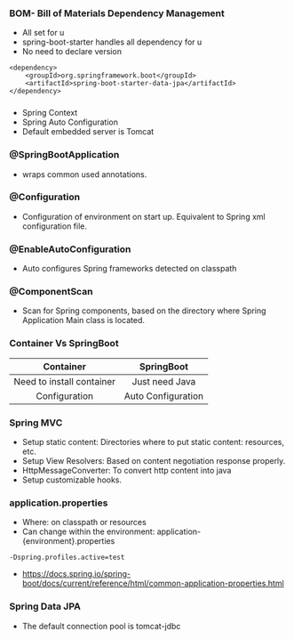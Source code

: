 ### BOM- Bill of Materials Dependency Management
- All set for u
- spring-boot-starter handles all dependency for u
- No need to declare version
```
<dependency>
    <groupId>org.springframework.boot</groupId>
    <artifactId>spring-boot-starter-data-jpa</artifactId>
</dependency>
```
   
###
- Spring Context
- Spring Auto Configuration
- Default embedded server is Tomcat

### @SpringBootApplication
- wraps common used annotations.

### @Configuration
- Configuration of environment on start up. Equivalent to Spring xml configuration file.

### @EnableAutoConfiguration
- Auto configures Spring frameworks detected on classpath

### @ComponentScan
- Scan for Spring components, based on the directory where Spring Application Main class is located.

### Container Vs SpringBoot

|Container|SpringBoot| 
|:---:|:---:|
| Need to install container | Just need Java |
| Configuration | Auto Configuration |



### Spring MVC 
- Setup static content: Directories where to put static content:
resources, etc.
- Setup View Resolvers: Based on content negotiation response properly.
- HttpMessageConverter: To convert http content into java 
- Setup customizable hooks.

### application.properties
- Where: on classpath or resources
- Can change within the environment: application-{environment}.properties
```
-Dspring.profiles.active=test
``` 
- https://docs.spring.io/spring-boot/docs/current/reference/html/common-application-properties.html


### Spring Data JPA
- The default connection pool is tomcat-jdbc